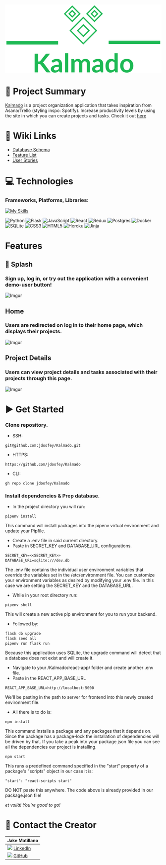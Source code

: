 <img src=./react-app/src/assets/logo/Kalmado-1.png>

# 🔰 Project Summary
[Kalmado](https://kalmado.herokuapp.com/) is a project organization application that takes inspiration from Asana/Trello (styling inspo: Spotify). Increase productivity levels by using the site in which you can create projects and tasks. Check it out [here](https://kalmado.herokuapp.com/)

# 🔗 Wiki Links

- [Database Schema](https://github.com/jdoofey/Kalmado/wiki/Database-Schema)
- [Feature List](https://github.com/jdoofey/Kalmado/wiki/Feature-List)
- [User Stories](https://github.com/jdoofey/Kalmado/wiki/User-Stories)

# 💻 Technologies
### Frameworks, Platforms, Libraries:
[![My Skills](https://skillicons.dev/icons?i=py,flask,js,react,redux,postgres,docker,sqlite,css,html,heroku)](https://kalmado.herokuapp.com/)

![Python](https://img.shields.io/badge/python-3670A0?style=for-the-badge&logo=python&logoColor=ffdd54)
![Flask](https://img.shields.io/badge/flask-%23000.svg?style=for-the-badge&logo=flask&logoColor=white)
![JavaScript](https://img.shields.io/badge/javascript-%23323330.svg?style=for-the-badge&logo=javascript&logoColor=%23F7DF1E)
![React](https://img.shields.io/badge/react-%2320232a.svg?style=for-the-badge&logo=react&logoColor=%2361DAFB)
![Redux](https://img.shields.io/badge/redux-%23593d88.svg?style=for-the-badge&logo=redux&logoColor=white)
![Postgres](https://img.shields.io/badge/postgres-%23316192.svg?style=for-the-badge&logo=postgresql&logoColor=white)
![Docker](https://img.shields.io/badge/docker-%230db7ed.svg?style=for-the-badge&logo=docker&logoColor=white)
![SQLite](https://img.shields.io/badge/sqlite-%2307405e.svg?style=for-the-badge&logo=sqlite&logoColor=white)
![CSS3](https://img.shields.io/badge/css3-%231572B6.svg?style=for-the-badge&logo=css3&logoColor=white)
![HTML5](https://img.shields.io/badge/html5-%23E34F26.svg?style=for-the-badge&logo=html5&logoColor=white)
![Heroku](https://img.shields.io/badge/heroku-%23430098.svg?style=for-the-badge&logo=heroku&logoColor=white)
![Jinja](https://img.shields.io/badge/jinja-white.svg?style=for-the-badge&logo=jinja&logoColor=black)

# Features

## 🌊 Splash
### Sign up, log in, or try out the application with a convenient demo-user button!
![Imgur](https://i.imgur.com/dH5J2QH.gif)

## Home
### Users are redirected on log in to their home page, which displays their projects.
![Imgur](https://i.imgur.com/69maFix.gif)

## Project Details
### Users can view project details and tasks associated with their projects through this page.
![Imgur](https://i.imgur.com/HRrxTS2.gif)

# ▶️ Get Started

### Clone repository.

- SSH:

```
git@github.com:jdoofey/Kalmado.git
```

- HTTPS:

```
https://github.com/jdoofey/Kalmado
```

- CLI:
```
gh repo clone jdoofey/Kalmado
```

### Install dependencies & Prep database.
- In the project directory you will run:

```
pipenv install
```

This command will install packages into the pipenv virtual environment and update your Pipfile.

- Create a .env file in said current directory.
- Paste in SECRET_KEY and DATABASE_URL configurations.

```
SECRET_KEY=<<SECRET_KEY>>
DATABASE_URL=sqlite:///dev.db
```

The .env file contains the individual user environment variables that override the variables set in the /etc/environment file. You can customize your environment variables as desired by modifying your .env file. In this case we are setting the SECRET_KEY and the DATABASE_URL.

- While in your root directory run:

```
pipenv shell
```

This will create a new active pip environment for  you to run your backend.

- Followed by:

```
flask db upgrade
flask seed all
pipenv run flask run
```

Because this application uses SQLite, the upgrade command will detect that a database does not exist and will create it.

- Navigate to your /Kalmado/react-app/ folder and create another .env file.
- Paste in the REACT_APP_BASE_URL

```
REACT_APP_BASE_URL=http://localhost:5000
```
We'll be pasting in the path to server for frontend into this newly created environment file.

- All there is to do is:

```
npm install
```
This command installs a package and any packages that it depends on. Since the package has a package-lock the installation of dependencies will be driven by that. If you take a peak into your package.json file you can see all the dependencies our project is installing.

```
npm start
```
This runs a predefined command specified in the "start" property of a package's "scripts" object in our case it is:

```
"start": "react-scripts start"
```
DO NOT paste this anywhere. The code above is already provided in our package.json file!

*et voilà! You're good to go!*

# 📱 Contact the Creator

| Jake Matillano |
|----------------|
|<img src=https://i.imgur.com/2ffGJqj.png width=20> [LinkedIn](https://www.linkedin.com/in/jake-matillano-b141811a3/) |
|<img src=https://i.imgur.com/w9xwrCT.png width=20> [GitHub](https://github.com/jdoofey) |
